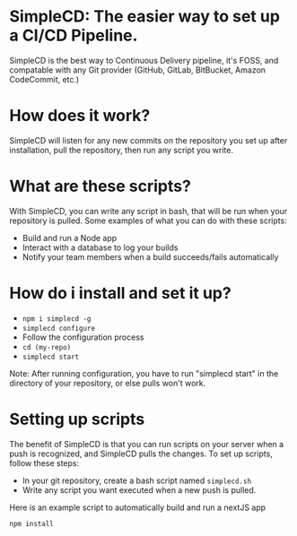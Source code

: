 # SimpleCD: The easier way to set up a CI/CD Pipeline.

SimpleCD is the best way to Continuous Delivery pipeline, it's FOSS, and compatable with any Git provider (GitHub, GitLab, BitBucket, Amazon CodeCommit, etc.)

# How does it work?

SimpleCD will listen for any new commits on the repository you set up after installation, pull the repository, then run any script you write.

# What are these scripts?

With SimpleCD, you can write any script in bash, that will be run when your repository is pulled. 
Some examples of what you can do with these scripts:
- Build and run a Node app
- Interact with a database to log your builds
- Notify your team members when a build succeeds/fails automatically

# How do i install and set it up?

- ```npm i simplecd -g```
- ```simplecd configure```
- Follow the configuration process
- ```cd (my-repo)```
- ```simplecd start```

Note: After running configuration, you have to run "simplecd start" in the directory of your repository, or else pulls won't work.

# Setting up scripts

The benefit of SimpleCD is that you can run scripts on your server when a push is recognized, and SimpleCD pulls the changes. To set up scripts, follow these steps:

- In your git repository, create a bash script named ```simplecd.sh```
- Write any script you want executed when a new push is pulled.

Here is an example script to automatically build and run a nextJS app

```npm install```